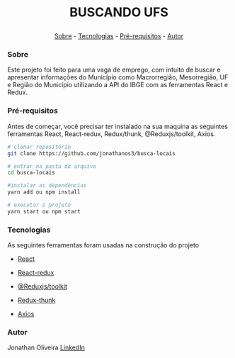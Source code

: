 # <p align="center">BUSCANDO UFS</p>


<p align="center">
  <a href="#sobre">Sobre</a> -
  <a href="#tecnologias">Tecnologias</a> -
  <a href="#pré-requisitos">Pré-requisitos</a> -
  <a href="#autor">Autor</a>
 </p>
 
 ### Sobre
 
 Este projeto foi feito para uma vaga de emprego, com intuito de buscar e apresentar informações do Município como Macrorregião, Mesorregião, UF e Região do Município utilizando a API do IBGE com as ferramentas React e Redux.
 

 ### Pré-requisitos
 
 Antes de começar, você precisar ter instalado na sua maquina as seguintes ferramentas React, React-redux, Redux/thunk, @Reduxjs/toolkit, Axios.
 
  ``` bash
 # clonar repositório
 git clone https://github.com/jonathanos3/busca-locais
 
 # entrar na pasta do arquivo
 cd busca-locais
 
 #instalar as dependências
 yarn add ou npm install
 
 # executar o projeto
 yarn start ou npm start
 ```
 
 ### Tecnologias
 
 As seguintes ferramentas foram usadas na construção do projeto
 
 - [React](https://pt-br.reactjs.org/)
 
 - [React-redux](https://react-redux.js.org/)
 
 - [@Reduxjs/toolkit](https://redux-toolkit.js.org/)
 
 - [Redux-thunk](https://redux.js.org/usage/writing-logic-thunks)
 
 - [Axios](https://axios-http.com/ptbr/docs/intro)
 
  
 ### Autor
 Jonathan Oliveira [LinkedIn](https://linkedin.com/in/jonathanos3)

